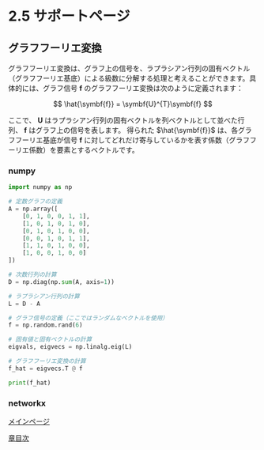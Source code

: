 # 2.5 サポートページ
## グラフフーリエ変換
グラフフーリエ変換は、グラフ上の信号を、ラプラシアン行列の固有ベクトル（グラフフーリエ基底）による級数に分解する処理と考えることができます。具体的には、グラフ信号 $\symbf{f}$ のグラフフーリエ変換は次のように定義されます：

$$
\hat{\symbf{f}} = \symbf{U}^{T}\symbf{f}
$$

ここで、 $\symbf{U}$ はラプラシアン行列の固有ベクトルを列ベクトルとして並べた行列、 $\symbf{f}$ はグラフ上の信号を表します。
得られた $\hat{\symbf{f}}$ は、各グラフフーリエ基底が信号 $\symbf{f}$ に対してどれだけ寄与しているかを表す係数（グラフフーリエ係数）を要素とするベクトルです。

### numpy
```python
import numpy as np

# 定数グラフの定義
A = np.array([
    [0, 1, 0, 0, 1, 1],
    [1, 0, 1, 0, 1, 0],
    [0, 1, 0, 1, 0, 0],
    [0, 0, 1, 0, 1, 1],
    [1, 1, 0, 1, 0, 0],
    [1, 0, 0, 1, 0, 0]
])

# 次数行列の計算
D = np.diag(np.sum(A, axis=1))

# ラプラシアン行列の計算
L = D - A

# グラフ信号の定義（ここではランダムなベクトルを使用）
f = np.random.rand(6)

# 固有値と固有ベクトルの計算
eigvals, eigvecs = np.linalg.eig(L)

# グラフフーリエ変換の計算
f_hat = eigvecs.T @ f

print(f_hat)
```

### networkx

[メインページ](../../index.markdown)

[章目次](./chap2.md)
